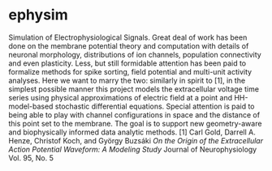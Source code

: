 # ephysim
Simulation of Electrophysiological Signals.
Great deal of work has been done on the membrane potential theory and computation with details of neuronal morphology, distributions of ion channels, population connectivity and even plasticity. Less, but still formidable attention has been paid to formalize methods for spike sorting, field potential and multi-unit activity analyses. Here we want to marry the two: similarly in spirit to [1], in the simplest possible manner this project models the extracellular voltage time series using physical approximations of electric field at a point and HH-model-based stochastic differential equations. Special attention is paid to being able to play with channel configurations in space and the distance of this point set to the membrane. The goal is to support new geometry-aware and biophysically informed data analytic methods.
[1] Carl Gold, Darrell A. Henze, Christof Koch, and György Buzsáki _On the Origin of the Extracellular Action Potential Waveform: A Modeling Study_ Journal of Neurophysiology Vol. 95, No. 5
